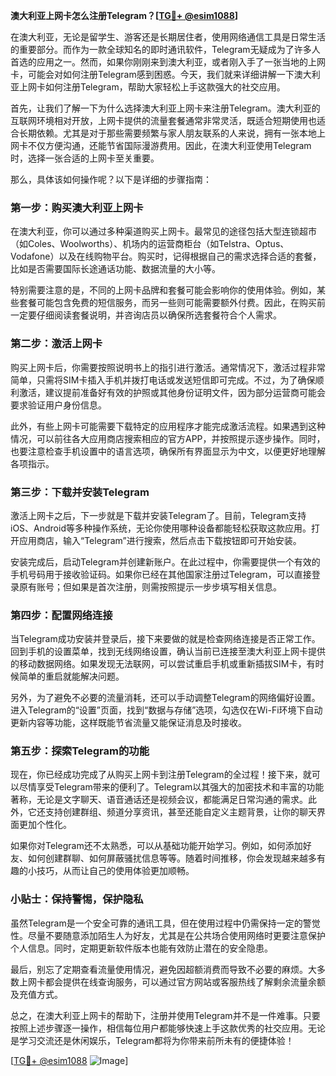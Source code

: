 **澳大利亚上网卡怎么注册Telegram？[[TG💪+ @esim1088](https://t.me/s/esim1088)]**

在澳大利亚，无论是留学生、游客还是长期居住者，使用网络通信工具是日常生活的重要部分。而作为一款全球知名的即时通讯软件，Telegram无疑成为了许多人首选的应用之一。然而，如果你刚刚来到澳大利亚，或者刚入手了一张当地的上网卡，可能会对如何注册Telegram感到困惑。今天，我们就来详细讲解一下澳大利亚上网卡如何注册Telegram，帮助大家轻松上手这款强大的社交应用。

首先，让我们了解一下为什么选择澳大利亚上网卡来注册Telegram。澳大利亚的互联网环境相对开放，上网卡提供的流量套餐通常非常灵活，既适合短期使用也适合长期依赖。尤其是对于那些需要频繁与家人朋友联系的人来说，拥有一张本地上网卡不仅方便沟通，还能节省国际漫游费用。因此，在澳大利亚使用Telegram时，选择一张合适的上网卡至关重要。

那么，具体该如何操作呢？以下是详细的步骤指南：

### 第一步：购买澳大利亚上网卡

在澳大利亚，你可以通过多种渠道购买上网卡。最常见的途径包括大型连锁超市（如Coles、Woolworths）、机场内的运营商柜台（如Telstra、Optus、Vodafone）以及在线购物平台。购买时，记得根据自己的需求选择合适的套餐，比如是否需要国际长途通话功能、数据流量的大小等。

特别需要注意的是，不同的上网卡品牌和套餐可能会影响你的使用体验。例如，某些套餐可能包含免费的短信服务，而另一些则可能需要额外付费。因此，在购买前一定要仔细阅读套餐说明，并咨询店员以确保所选套餐符合个人需求。

### 第二步：激活上网卡

购买上网卡后，你需要按照说明书上的指引进行激活。通常情况下，激活过程非常简单，只需将SIM卡插入手机并拨打电话或发送短信即可完成。不过，为了确保顺利激活，建议提前准备好有效的护照或其他身份证明文件，因为部分运营商可能会要求验证用户身份信息。

此外，有些上网卡可能需要下载特定的应用程序才能完成激活流程。如果遇到这种情况，可以前往各大应用商店搜索相应的官方APP，并按照提示逐步操作。同时，也要注意检查手机设置中的语言选项，确保所有界面显示为中文，以便更好地理解各项指示。

### 第三步：下载并安装Telegram

激活上网卡之后，下一步就是下载并安装Telegram了。目前，Telegram支持iOS、Android等多种操作系统，无论你使用哪种设备都能轻松获取这款应用。打开应用商店，输入“Telegram”进行搜索，然后点击下载按钮即可开始安装。

安装完成后，启动Telegram并创建新账户。在此过程中，你需要提供一个有效的手机号码用于接收验证码。如果你已经在其他国家注册过Telegram，可以直接登录原有账号；但如果是首次注册，则需按照提示一步步填写相关信息。

### 第四步：配置网络连接

当Telegram成功安装并登录后，接下来要做的就是检查网络连接是否正常工作。回到手机的设置菜单，找到无线网络设置，确认当前已连接至澳大利亚上网卡提供的移动数据网络。如果发现无法联网，可以尝试重启手机或重新插拔SIM卡，有时候简单的重启就能解决问题。

另外，为了避免不必要的流量消耗，还可以手动调整Telegram的网络偏好设置。进入Telegram的“设置”页面，找到“数据与存储”选项，勾选仅在Wi-Fi环境下自动更新内容等功能，这样既能节省流量又能保证消息及时接收。

### 第五步：探索Telegram的功能

现在，你已经成功完成了从购买上网卡到注册Telegram的全过程！接下来，就可以尽情享受Telegram带来的便利了。Telegram以其强大的加密技术和丰富的功能著称，无论是文字聊天、语音通话还是视频会议，都能满足日常沟通的需求。此外，它还支持创建群组、频道分享资讯，甚至还能自定义主题背景，让你的聊天界面更加个性化。

如果你对Telegram还不太熟悉，可以从基础功能开始学习。例如，如何添加好友、如何创建群聊、如何屏蔽骚扰信息等等。随着时间推移，你会发现越来越多有趣的小技巧，从而让自己的使用体验更加顺畅。

### 小贴士：保持警惕，保护隐私

虽然Telegram是一个安全可靠的通讯工具，但在使用过程中仍需保持一定的警觉性。尽量不要随意添加陌生人为好友，尤其是在公共场合使用网络时更要注意保护个人信息。同时，定期更新软件版本也能有效防止潜在的安全隐患。

最后，别忘了定期查看流量使用情况，避免因超额消费而导致不必要的麻烦。大多数上网卡都会提供在线查询服务，可以通过官方网站或客服热线了解剩余流量余额及充值方式。

总之，在澳大利亚上网卡的帮助下，注册并使用Telegram并不是一件难事。只要按照上述步骤逐一操作，相信每位用户都能够快速上手这款优秀的社交应用。无论是学习交流还是休闲娱乐，Telegram都将为你带来前所未有的便捷体验！

[[TG💪+ @esim1088](https://t.me/s/esim1088) ![Image](https://i.postimg.cc/4NQfJmqS/Snipaste-2025-05-13-00-14-12.png)]